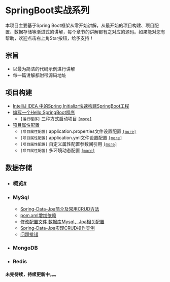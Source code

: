 # SpringBoot实战系列

本项目主要基于Spring Boot框架从零开始讲解，从最开始的项目构建、项目配置、数据存储等渐进式的讲解，每个章节的讲解都有之对应的源码。如果能对您有帮助，欢迎点击右上角Star按钮，给予支持！

## 宗旨

* 以最为简洁的代码示例进行讲解
* 每一篇讲解都附带源码地址

## 项目构建

* [IntelliJ IDEA 中的Spring Initializr快速构建SpringBoot工程](/chapter1/README.md#intellig编辑器创建)
* [编写一个Hello SpringBoot程序](/chapter1/README.md#编写一个hello-springboot-程序)
     - `[运行程序]` 三种方式启动项目 [`[more]`](/chapter1/README.md#三种启动方式)
* [项目属性配置](/chapter1/README.md#项目属性配置)
    - `[项目属性配置]` application.properties文件设置配置 [`[more]`](/chapter1/README.md#后缀properties文件配置)
    - `[项目属性配置]` application.yml文件设置配置 [`[more]`](/chapter1/README.md#后缀yml文件配置)
    - `[项目属性配置]` 自定义属性配置参数间引用 [`[more]`](/chapter1/README.md#自定义属性配置及参数间引用)
    - `[项目属性配置]` 多环境动态配置 [`[more]`](/chapter1/README.md#多环境动态配置)

## 数据存储

- ### 概览[#](#概览)
- ### MySql
    * [Spring-Data-Jpa简介及常用CRUD方法](/chapter2/README.md#常用方法)
    * [pom.xml增加依赖](/chapter2/README.md#添加依赖)
    * [修改配置文件 数据库Mysql、Jpa相关配置](/chapter2/README.md#mysql相关配置)
    * [Spring-Data-Jpa实现CRUD操作实例](/chapter2/README.md#实例)
    * [问题排错](/chapter2/README.md#问题排错)
- ### MongoDB

- ### Redis

#### 未完待续，持续更新中。。。